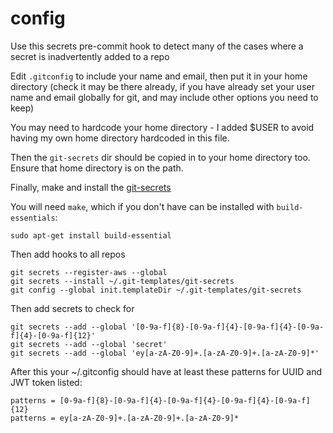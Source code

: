 # config

Use this secrets pre-commit hook to detect many of the cases where a secret is inadvertently added to a repo

Edit `.gitconfig` to include your name and email, then put it in your home directory (check it may be there already, if you have already set your user name and email globally for git, and may include other options you need to keep)

You may need to hardcode your home directory - I added $USER to avoid having my own home directory hardcoded in this file.

Then the `git-secrets` dir should be copied in to your home directory too. Ensure that home directory is on the path.

Finally, make and install the [git-secrets](https://github.com/awslabs/git-secrets)

You will need `make`, which if you don't have can be installed with `build-essentials`:
```
sudo apt-get install build-essential
```
Then add hooks to all repos
```
git secrets --register-aws --global
git secrets --install ~/.git-templates/git-secrets
git config --global init.templateDir ~/.git-templates/git-secrets
```

Then add secrets to check for
```
git secrets --add --global '[0-9a-f]{8}-[0-9a-f]{4}-[0-9a-f]{4}-[0-9a-f]{4}-[0-9a-f]{12}'
git secrets --add --global 'secret'
git secrets --add --global 'ey[a-zA-Z0-9]+.[a-zA-Z0-9]+.[a-zA-Z0-9]*'
```

After this your ~/.gitconfig should have at least these patterns for UUID and JWT token listed:
```
patterns = [0-9a-f]{8}-[0-9a-f]{4}-[0-9a-f]{4}-[0-9a-f]{4}-[0-9a-f]{12}
patterns = ey[a-zA-Z0-9]+.[a-zA-Z0-9]+.[a-zA-Z0-9]*
```